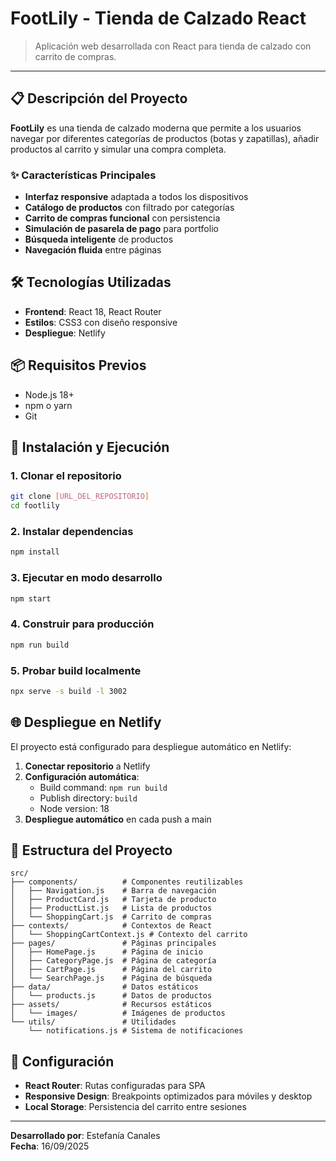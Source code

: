 # FootLily - Tienda de Calzado React

> Aplicación web desarrollada con React para tienda de calzado con carrito de compras.

---

## 📋 Descripción del Proyecto

**FootLily** es una tienda de calzado moderna que permite a los usuarios navegar por diferentes categorías de productos (botas y zapatillas), añadir productos al carrito y simular una compra completa.

### ✨ Características Principales

- **Interfaz responsive** adaptada a todos los dispositivos
- **Catálogo de productos** con filtrado por categorías
- **Carrito de compras funcional** con persistencia
- **Simulación de pasarela de pago** para portfolio
- **Búsqueda inteligente** de productos
- **Navegación fluida** entre páginas

## 🛠️ Tecnologías Utilizadas

- **Frontend**: React 18, React Router
- **Estilos**: CSS3 con diseño responsive
- **Despliegue**: Netlify

## 📦 Requisitos Previos

- Node.js 18+
- npm o yarn
- Git

## 🚀 Instalación y Ejecución

### 1. Clonar el repositorio
```bash
git clone [URL_DEL_REPOSITORIO]
cd footlily
```

### 2. Instalar dependencias
```bash
npm install
```

### 3. Ejecutar en modo desarrollo
```bash
npm start
```

### 4. Construir para producción
```bash
npm run build
```

### 5. Probar build localmente
```bash
npx serve -s build -l 3002
```

## 🌐 Despliegue en Netlify

El proyecto está configurado para despliegue automático en Netlify:

1. **Conectar repositorio** a Netlify
2. **Configuración automática**:
   - Build command: `npm run build`
   - Publish directory: `build`
   - Node version: 18
3. **Despliegue automático** en cada push a main

## 📁 Estructura del Proyecto

```
src/
├── components/          # Componentes reutilizables
│   ├── Navigation.js    # Barra de navegación
│   ├── ProductCard.js   # Tarjeta de producto
│   ├── ProductList.js   # Lista de productos
│   └── ShoppingCart.js  # Carrito de compras
├── contexts/            # Contextos de React
│   └── ShoppingCartContext.js # Contexto del carrito
├── pages/               # Páginas principales
│   ├── HomePage.js      # Página de inicio
│   ├── CategoryPage.js  # Página de categoría
│   ├── CartPage.js      # Página del carrito
│   └── SearchPage.js    # Página de búsqueda
├── data/                # Datos estáticos
│   └── products.js      # Datos de productos
├── assets/              # Recursos estáticos
│   └── images/          # Imágenes de productos
└── utils/               # Utilidades
    └── notifications.js # Sistema de notificaciones
```

## 🔧 Configuración

- **React Router**: Rutas configuradas para SPA
- **Responsive Design**: Breakpoints optimizados para móviles y desktop
- **Local Storage**: Persistencia del carrito entre sesiones

---

**Desarrollado por**: Estefanía Canales  
**Fecha**: 16/09/2025